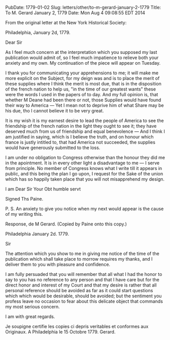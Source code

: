 PubDate: 1779-01-02
Slug: letters/other/to-m-gerard-january-2-1779
Title: To M. Gerard  January 2, 1779
Date: Mon Aug  4 09:08:55 EDT 2014

   From the original letter at the New York Historical Society: 

   Philadelphia, January 2d, 1779.

   Dear Sir

   As I feel much concern at the interpretation which you supposed my last
   publication would admit of, so I feel much impatience to relieve both your
   anxiety and my own. My continuation of the piece will appear on Tuesday.

   I thank you for communicating your apprehensions to me; it will make me
   more explicit on the Subject, for my deign was and is to place the merit
   of these supplies where I think the merit is most due, that is in the
   disposition of the french nation to help us, "in the time of our greatest
   wants" these were the words I used in the papers of to day. And my full
   opinion is, that whether M Deane had been there or not, those Supplies
   would have found their way to America &mdash; Yet I mean not to deprive him of
   what Share may be his due, tho I cannot believe it to be very great.

   It is my wish it is my earnest desire to lead the people of America to
   see the friendship of the french nation in the light they ought to see it;
   they have deserved much from us of friendship and equal benevolence &mdash; And I
   think I am justified in saying, which is I believe the truth, and on honour
   which france is justly intitled to, that had America not succeeded, the
   supplies would have generously submitted to the loss.

   I am under no obligation to Congress otherwise than the honour they did me
   in the apointment. It is in every other light a disadvantage to me &mdash; I
   serve from principle. No member of Congress knows what I write till it
   appears in public, and this being the plan I go upon, I request for the
   Sake of the union which has so happily taken place that you will not
   misapprehend my design.

   I am Dear Sir Your Obt humble servt

   Signed Ths Paine.

   P. S. An anxiety to give you notice when my next would appear is the cause
   of my writing this.
   
   Response, de M Gerard. (Copied by Paine onto this copy.)
   
   Philadelphia January 2d. 1779.
   
   Sir
   
   The attention which you show to me in giving me notice of the time of the publication which shall take place to morrow 
   requires my thanks, and I deliver them to you with pleasure and confidence.
   
   I am fully persuaded that you will remember that all what I had the honor to say to you has no reference to any person 
   and that I have care but for the direct honor and interest of my Court and that my desire is rather that all 
   personal reference should be avoided as far as it could start questions which which would be desirable, should be 
   avoided; but the sentiment you profess leave no occasion to fear about this delicate object that commands my most 
   serious concern.
   
   I am with great regards.
   
   Je soupigne certifie les copies ci depris veritables et conformes aux Originaux. A Philadelphia le 15 Octobre 1779. 
   Gerard.
   
   


